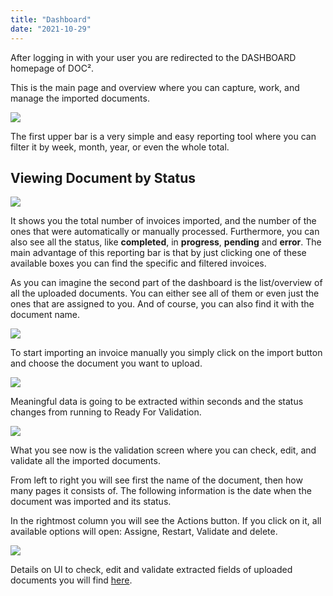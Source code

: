 ```yaml
---
title: "Dashboard"
date: "2021-10-29"
---
```


After logging in with your user you are redirected to the DASHBOARD homepage of DOC².

This is the main page and overview where you can capture, work, and manage the imported documents.

![](/_images/doc2/Dashboard-1024x640.png)

The first upper bar is a very simple and easy reporting tool where you can filter it by week, month, year, or even the whole total.

## **Viewing Document by Status**

![](/_images/doc2/Dashboard_reporting-tool-1024x294.png)

It shows you the total number of invoices imported, and the number of the ones that were automatically or manually processed. Furthermore, you can also see all the status, like **completed**, in **progress**, **pending** and **error**. The main advantage of this reporting bar is that by just clicking one of these available boxes you can find the specific and filtered invoices.

As you can imagine the second part of the dashboard is the list/overview of all the uploaded documents. You can either see all of them or even just the ones that are assigned to you. And of course, you can also find it with the document name.

![](/_images/doc2/Dashboard_documents-1024x268.png)

To start importing an invoice manually you simply click on the import button and choose the document you want to upload.

![](/_images/doc2/Upload-document-1024x640.png)

Meaningful data is going to be extracted within seconds and the status changes from running to Ready For Validation.

![](/_images/doc2/document-after-upload-1024x640.png)

What you see now is the validation screen where you can check, edit, and validate all the imported documents.

From left to right you will see first the name of the document, then how many pages it consists of. The following information is the date when the document was imported and its status.

In the rightmost column you will see the Actions button. If you click on it, all available options will open: Assigne, Restart, Validate and delete.

![](/_images/doc2/Actions.png)

Details on UI to check, edit and validate extracted fields of uploaded documents you will find [here](https://docs.cloudintegration.eu/docs/doc2app/doc%c2%b2-tutorial/ui/).
